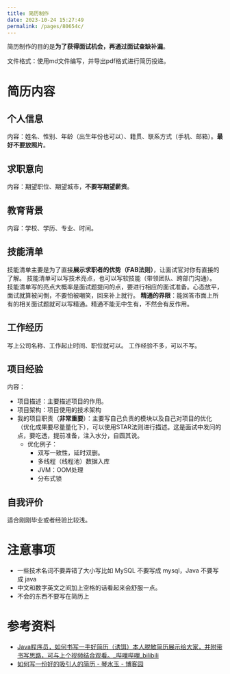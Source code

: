 ```yaml
---
title: 简历制作
date: 2023-10-24 15:27:49
permalink: /pages/80654c/
---
```

简历制作的目的是**为了获得面试机会，再通过面试查缺补漏**。

文件格式：使用md文件编写，并导出pdf格式进行简历投递。
# 简历内容
## 个人信息
内容：姓名、性别、年龄（出生年份也可以）、籍贯、联系方式（手机、邮箱）。**最好不要放照片**。
## 求职意向
内容：期望职位、期望城市，**不要写期望薪资**。
## 教育背景
内容：学校、学历、专业、时间。
## 技能清单
技能清单主要是为了直接**展示求职者的优势（FAB法则）**，让面试官对你有直接的了解。
技能清单可以写技术亮点，也可以写软技能（带领团队、跨部门沟通）。
技能清单写的亮点大概率是面试题提问的点，要进行相应的面试准备。心态放平，面试就算被问倒，不要怕被嘲笑，回来补上就行。
**精通的界限**：能回答市面上所有的相关面试题就可以写精通。精通不能无中生有，不然会有反作用。

## 工作经历
写上公司名称、工作起止时间、职位就可以。
工作经验不多，可以不写。

## 项目经验
内容：

- 项目描述：主要描述项目的作用。
- 项目架构：项目使用的技术架构
- 我的项目职责（**非常重要**）：主要写自己负责的模块以及自己对项目的优化（优化成果要尽量量化下），可以使用STAR法则进行描述。这是面试中发问的点，要吃透，提前准备，注入水分，自圆其说。
   - 优化例子：
      - 双写一致性，延时双删。
      - 多线程（线程池）数据入库
      - JVM：OOM处理
      - 分布式锁


## 自我评价
适合刚刚毕业或者经验比较浅。


# 注意事项

- 一些技术名词不要弄错了大小写比如 MySQL 不要写成 mysql，Java 不要写成 java
- 中文和数字英文之间加上空格的话看起来会舒服一点。
- 不会的东西不要写在简历上

# 参考资料
- [Java程序员，如何书写一手好简历（诱饵）本人脱敏简历展示给大家，并附带书写思路，可与上个视频结合观看。_哔哩哔哩_bilibili](https://www.bilibili.com/video/BV1d24y1i7QG/?spm_id_from=333.999.0.0&vd_source=5af50baf3eb207941f798ebc66530c96)
- [如何写一份好的吸引人的简历 - 琴水玉 - 博客园](https://www.cnblogs.com/lovesqcc/p/15991783.html)

